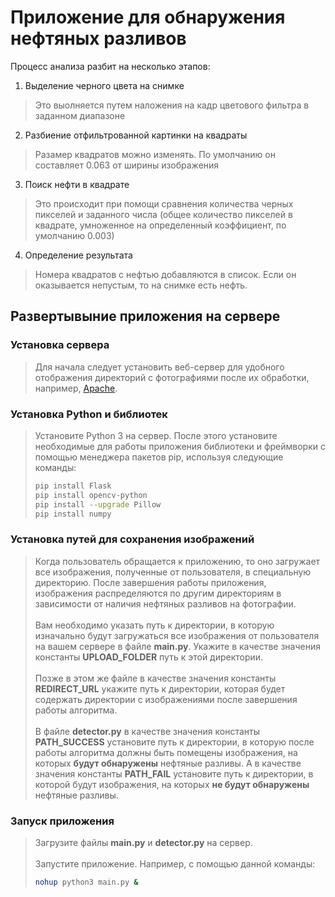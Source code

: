 # Приложение для обнаружения нефтяных разливов #
Процесс анализа разбит на несколько этапов:
1. Выделение черного цвета на снимке 
>Это выолняется путем наложения на кадр цветового фильтра в заданном диапазоне
2. Разбиение отфильтрованной картинки на квадраты 
>Разамер квадратов можно изменять. По умолчанию он составляет 0.063 от ширины изображения
3. Поиск нефти в квадрате 
>Это происходит при помощи сравнения количества черных пикселей и заданного числа (общее количество пикселей в квадрате, умноженное на определенный коэффициент, по умолчанию 0.003)
4. Определение результата
>Номера квадратов с нефтью добавляются в список. Если он оказывается непустым, то на снимке есть нефть.

## Развертывыние приложения на сервере

### Установка сервера

>Для начала следует установить веб-сервер для удобного отображения директорий с 
>фотографиями после их обработки, например, [Apache](https://httpd.apache.org/).

### Установка Python и библиотек

>Установите Python 3 на сервер. После этого установите необходимые для работы
>приложения библиотеки и фреймворки с помощью менеджера пакетов pip, 
>используя следующие команды:
>```bash
>pip install Flask
>pip install opencv-python
>pip install --upgrade Pillow
>pip install numpy
>```

### Установка путей для сохранения изображений

>Когда пользователь обращается к приложению, то оно загружает
>все изображения, полученные от пользователя, в специальную директорию.
>После завершения работы приложения, изображения распределяются 
>по другим директориям в зависимости от наличия нефтяных
>разливов на фотографии.<br><br>
>Вам необходимо указать путь к директории, в которую изначально будут
>загружаться все изображения от пользователя на вашем сервере
>в файле **main.py**. Укажите в качестве значения константы **UPLOAD_FOLDER**
>путь к этой директории.<br><br>
>Позже в этом же файле в качестве значения константы **REDIRECT_URL**
>укажите путь к директории, которая будет содержать директории с изображениями
>после завершения работы алгоритма.<br><br>
>В файле **detector.py** в качестве значения константы **PATH_SUCCESS**
>установите путь к директории, в которую после работы алгоритма
> должны быть помещены изображения, на которых **будут обнаружены** нефтяные
>разливы. А в качестве значения константы **PATH_FAIL** установите путь
>к директории, в которой будут изображения, на которых **не будут обнаружены**
>нефтяные разливы. 

### Запуск приложения

>Загрузите файлы **main.py** и **detector.py** на сервер.<br><br>
>Запустите приложение. Например, с помощью данной команды:
>```bash
>nohup python3 main.py &
>```
